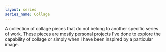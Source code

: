 ```yaml
---
layout: series
series_name: Collage
---
```

A collection of collage pieces that do not belong to another specific series of work. These pieces are mostly personal projects I've done to explore the capability of collage or simply when I have been inspired by a particular image.